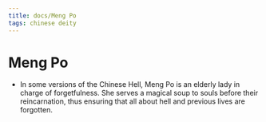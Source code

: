 ```yaml
---
title: docs/Meng Po
tags: chinese deity
---
```


# Meng Po 
- In some versions of the Chinese Hell, Meng Po is an elderly lady in charge of forgetfulness. She serves a magical soup to souls before their reincarnation, thus ensuring that all about hell and previous lives are forgotten.